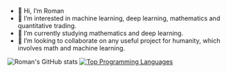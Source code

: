 - 👋 Hi, I’m Roman
- 👀 I’m interested in machine learning, deep learning, mathematics and quantitative trading. 
- 🌱 I’m currently studying mathematics and deep learning.
- 💞️ I’m looking to collaborate on any useful project for humanity, which involves math and machine learning.

![Roman's GitHub stats](https://github-readme-stats.vercel.app/api?username=romanvoyt&show_icons=true&theme=default) 
[![Top Programming Languages](https://github-readme-stats.vercel.app/api/top-langs/?username=romanvoyt&layout=compact)](https://github.com/romanvoyt)
<!---
romanvoyt/romanvoyt is a ✨ special ✨ repository because its `README.md` (this file) appears on your GitHub profile.
You can click the Preview link to take a look at your changes.
--->
